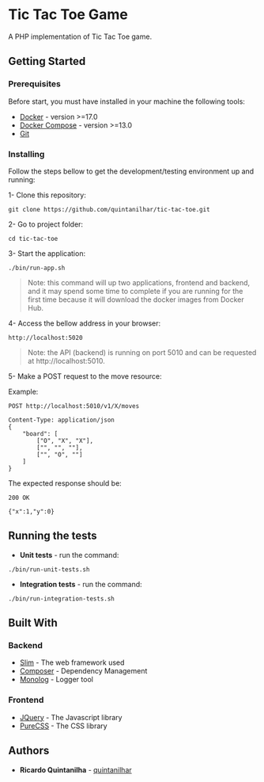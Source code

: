 # Tic Tac Toe Game

A PHP implementation of Tic Tac Toe game.

## Getting Started

### Prerequisites

Before start, you must have installed in your machine the following tools:

* [Docker](https://docs.docker.com/engine/installation/) - version >=17.0
* [Docker Compose](https://docs.docker.com/compose/install/) - version >=13.0
* [Git](https://git-scm.com/)


### Installing

Follow the steps bellow to get the development/testing environment up and running:


1- Clone this repository:

```shell
git clone https://github.com/quintanilhar/tic-tac-toe.git

```

2- Go to project folder:
```shell
cd tic-tac-toe
```

3- Start the application:
```shell
./bin/run-app.sh
```
> Note: this command will up two applications, frontend and backend, and it may 
spend some time to complete if you are running for the first time because it 
will download the docker images from Docker Hub.

4- Access the bellow address in your browser:
```shell
http://localhost:5020
```

> Note: the API (backend) is running on port 5010 and can be requested at 
http://localhost:5010.

5- Make a POST request to the move resource:

Example:
```shell
POST http://localhost:5010/v1/X/moves

Content-Type: application/json
{
    "board": [ 
        ["O", "X", "X"],
        ["", "", ""],
        ["", "O", ""]
    ]
} 
```

The expected response should be:
```shell
200 OK

{"x":1,"y":0}

```

## Running the tests

* **Unit tests** - run the command:

```shell
./bin/run-unit-tests.sh

```

* **Integration tests** - run the command:

```shell
./bin/run-integration-tests.sh
```

## Built With

### Backend

* [Slim](https://www.slimframework.com/docs/) - The web framework used
* [Composer](https://getcomposer.org/) - Dependency Management
* [Monolog](https://seldaek.github.io/monolog/) - Logger tool

### Frontend

* [JQuery](https://jquery.com/) - The Javascript library
* [PureCSS](https://purecss.io/) - The CSS library

## Authors

* **Ricardo Quintanilha** - [quintanilhar](https://github.com/quintanilhar)
